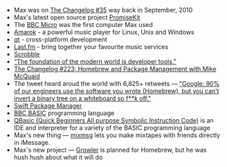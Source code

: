 - Max was on [The Changelog #35](https://changelog.com/podcast/35) way back in September, 2010
- Max's latest open source project [PromiseKit](http://promisekit.org)
- The [BBC Micro](https://en.wikipedia.org/wiki/BBC_Micro) was the first computer Max used
- [Amarok](https://amarok.kde.org/) - a powerful music player for Linux, Unix and Windows
- [qt](https://www.qt.io/) - cross-platform development
- [Last.fm](http://www.last.fm/) - bring together your favourite music services
- [Scrobble](http://www.urbandictionary.com/define.php?term=Scrobble)
- [“The foundation of the modern world is developer tools."](https://twitter.com/mxcl/status/619373095199969280)
- [The Changelog #223: Homebrew and Package Management with Mike McQuaid](https://changelog.com/podcast/223)
- The tweet heard aroud the world with 6,825+ retweets — ["Google: 90% of our engineers use the software you wrote (Homebrew), but you can’t invert a binary tree on a whiteboard so f**k off."](https://twitter.com/mxcl/status/608682016205344768)
- [Swift Package Manager](https://github.com/apple/swift-package-manager)
- [BBC BASIC](https://en.wikipedia.org/wiki/BBC_BASIC) programming language
- [QBasic (Quick Beginners All purpose Symbolic Instruction Code)](https://en.wikipedia.org/wiki/QBasic) is an IDE and interpreter for a variety of the BASIC programming language
- Max's new thing — [mixmsg](http://mixmsg.com/) lets you make mixtapes with friends directly in iMessage.
- Max's new project — [Growler](https://github.com/mxcl/growler) is planned for Homebrew, but he was hush hush about what it will do